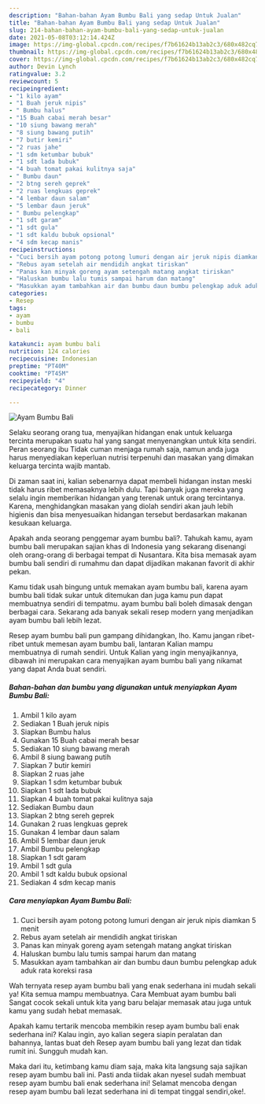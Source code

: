 ```yaml
---
description: "Bahan-bahan Ayam Bumbu Bali yang sedap Untuk Jualan"
title: "Bahan-bahan Ayam Bumbu Bali yang sedap Untuk Jualan"
slug: 214-bahan-bahan-ayam-bumbu-bali-yang-sedap-untuk-jualan
date: 2021-05-08T03:12:14.424Z
image: https://img-global.cpcdn.com/recipes/f7b61624b13ab2c3/680x482cq70/ayam-bumbu-bali-foto-resep-utama.jpg
thumbnail: https://img-global.cpcdn.com/recipes/f7b61624b13ab2c3/680x482cq70/ayam-bumbu-bali-foto-resep-utama.jpg
cover: https://img-global.cpcdn.com/recipes/f7b61624b13ab2c3/680x482cq70/ayam-bumbu-bali-foto-resep-utama.jpg
author: Devin Lynch
ratingvalue: 3.2
reviewcount: 5
recipeingredient:
- "1 kilo ayam"
- "1 Buah jeruk nipis"
- " Bumbu halus"
- "15 Buah cabai merah besar"
- "10 siung bawang merah"
- "8 siung bawang putih"
- "7 butir kemiri"
- "2 ruas jahe"
- "1 sdm ketumbar bubuk"
- "1 sdt lada bubuk"
- "4 buah tomat pakai kulitnya saja"
- " Bumbu daun"
- "2 btng sereh geprek"
- "2 ruas lengkuas geprek"
- "4 lembar daun salam"
- "5 lembar daun jeruk"
- " Bumbu pelengkap"
- "1 sdt garam"
- "1 sdt gula"
- "1 sdt kaldu bubuk opsional"
- "4 sdm kecap manis"
recipeinstructions:
- "Cuci bersih ayam potong potong lumuri dengan air jeruk nipis diamkan 5 menit"
- "Rebus ayam setelah air mendidih angkat tiriskan"
- "Panas kan minyak goreng ayam setengah matang angkat tiriskan"
- "Haluskan bumbu lalu tumis sampai harum dan matang"
- "Masukkan ayam tambahkan air dan bumbu daun bumbu pelengkap aduk aduk rata koreksi rasa"
categories:
- Resep
tags:
- ayam
- bumbu
- bali

katakunci: ayam bumbu bali 
nutrition: 124 calories
recipecuisine: Indonesian
preptime: "PT40M"
cooktime: "PT45M"
recipeyield: "4"
recipecategory: Dinner

---
```



![Ayam Bumbu Bali](https://img-global.cpcdn.com/recipes/f7b61624b13ab2c3/680x482cq70/ayam-bumbu-bali-foto-resep-utama.jpg)

Selaku seorang orang tua, menyajikan hidangan enak untuk keluarga tercinta merupakan suatu hal yang sangat menyenangkan untuk kita sendiri. Peran seorang ibu Tidak cuman menjaga rumah saja, namun anda juga harus menyediakan keperluan nutrisi terpenuhi dan masakan yang dimakan keluarga tercinta wajib mantab.

Di zaman  saat ini, kalian sebenarnya dapat membeli hidangan instan meski tidak harus ribet memasaknya lebih dulu. Tapi banyak juga mereka yang selalu ingin memberikan hidangan yang terenak untuk orang tercintanya. Karena, menghidangkan masakan yang diolah sendiri akan jauh lebih higienis dan bisa menyesuaikan hidangan tersebut berdasarkan makanan kesukaan keluarga. 



Apakah anda seorang penggemar ayam bumbu bali?. Tahukah kamu, ayam bumbu bali merupakan sajian khas di Indonesia yang sekarang disenangi oleh orang-orang di berbagai tempat di Nusantara. Kita bisa memasak ayam bumbu bali sendiri di rumahmu dan dapat dijadikan makanan favorit di akhir pekan.

Kamu tidak usah bingung untuk memakan ayam bumbu bali, karena ayam bumbu bali tidak sukar untuk ditemukan dan juga kamu pun dapat membuatnya sendiri di tempatmu. ayam bumbu bali boleh dimasak dengan berbagai cara. Sekarang ada banyak sekali resep modern yang menjadikan ayam bumbu bali lebih lezat.

Resep ayam bumbu bali pun gampang dihidangkan, lho. Kamu jangan ribet-ribet untuk memesan ayam bumbu bali, lantaran Kalian mampu membuatnya di rumah sendiri. Untuk Kalian yang ingin menyajikannya, dibawah ini merupakan cara menyajikan ayam bumbu bali yang nikamat yang dapat Anda buat sendiri.

<!--inarticleads1-->

##### Bahan-bahan dan bumbu yang digunakan untuk menyiapkan Ayam Bumbu Bali:

1. Ambil 1 kilo ayam
1. Sediakan 1 Buah jeruk nipis
1. Siapkan  Bumbu halus
1. Gunakan 15 Buah cabai merah besar
1. Sediakan 10 siung bawang merah
1. Ambil 8 siung bawang putih
1. Siapkan 7 butir kemiri
1. Siapkan 2 ruas jahe
1. Siapkan 1 sdm ketumbar bubuk
1. Siapkan 1 sdt lada bubuk
1. Siapkan 4 buah tomat pakai kulitnya saja
1. Sediakan  Bumbu daun
1. Siapkan 2 btng sereh geprek
1. Gunakan 2 ruas lengkuas geprek
1. Gunakan 4 lembar daun salam
1. Ambil 5 lembar daun jeruk
1. Ambil  Bumbu pelengkap
1. Siapkan 1 sdt garam
1. Ambil 1 sdt gula
1. Ambil 1 sdt kaldu bubuk opsional
1. Sediakan 4 sdm kecap manis




<!--inarticleads2-->

##### Cara menyiapkan Ayam Bumbu Bali:

1. Cuci bersih ayam potong potong lumuri dengan air jeruk nipis diamkan 5 menit
1. Rebus ayam setelah air mendidih angkat tiriskan
1. Panas kan minyak goreng ayam setengah matang angkat tiriskan
1. Haluskan bumbu lalu tumis sampai harum dan matang
1. Masukkan ayam tambahkan air dan bumbu daun bumbu pelengkap aduk aduk rata koreksi rasa




Wah ternyata resep ayam bumbu bali yang enak sederhana ini mudah sekali ya! Kita semua mampu membuatnya. Cara Membuat ayam bumbu bali Sangat cocok sekali untuk kita yang baru belajar memasak atau juga untuk kamu yang sudah hebat memasak.

Apakah kamu tertarik mencoba membikin resep ayam bumbu bali enak sederhana ini? Kalau ingin, ayo kalian segera siapin peralatan dan bahannya, lantas buat deh Resep ayam bumbu bali yang lezat dan tidak rumit ini. Sungguh mudah kan. 

Maka dari itu, ketimbang kamu diam saja, maka kita langsung saja sajikan resep ayam bumbu bali ini. Pasti anda tiidak akan nyesel sudah membuat resep ayam bumbu bali enak sederhana ini! Selamat mencoba dengan resep ayam bumbu bali lezat sederhana ini di tempat tinggal sendiri,oke!.

